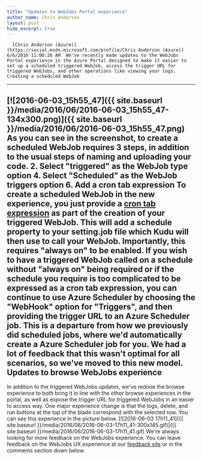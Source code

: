 ```yaml
---
title: "Updates to WebJobs Portal experience"
author_name: Chris Anderson 
layout: post
hide_excerpt: true
---
```

      [Chris Anderson (Azure)](https://social.msdn.microsoft.com/profile/Chris Anderson (Azure))  6/6/2016 11:00:26 AM  We've recently made updates to the WebJobs Portal experience in the Azure Portal designed to make it easier to set up a scheduled triggered WebJob, access the trigger URL for triggered WebJobs, and other operations like viewing your logs. Creating a scheduled WebJob
---------------------------

 [![2016-06-03_15h55_47]({{ site.baseurl }}/media/2016/06/2016-06-03_15h55_47-134x300.png)]({{ site.baseurl }}/media/2016/06/2016-06-03_15h55_47.png) As you can see in the screenshot, to create a scheduled WebJob requires 3 steps, in addition to the usual steps of naming and uploading your code.  2. Select "triggered" as the WebJob type option
 4. Select "Scheduled" as the WebJob triggers option
 6. Add a cron tab expression
  To create a scheduled WebJob in the new experience, you just provide a [cron tab expression](https://github.com/atifaziz/NCrontab/blob/master/NCrontab/CrontabSchedule.cs#L77-L92) as part of the creation of your triggered WebJob. This will add a schedule property to your setting.job file which Kudu will then use to call your WebJob. Importantly, this requires "always on" to be enabled. If you wish to have a triggered WebJob called on a schedule without "always on" being required or if the schedule you require is too complicated to be expressed as a cron tab expression, you can continue to use Azure Scheduler by choosing the "WebHook" option for "Triggers", and then providing the trigger URL to an Azure Scheduler job. This is a departure from how we previously did scheduled jobs, where we'd automatically create a Azure Scheduler job for you. We had a lot of feedback that this wasn't optimal for all scenarios, so we've moved to this new model. Updates to browse WebJobs experience
------------------------------------

 In addition to the triggered WebJobs updates, we've redone the browse experience to both bring it in line with the other browse experiences in the portal, as well as expose the trigger URL for triggered WebJobs in an easier to access way. One major experience change is that the logs, delete, and run buttons at the top of the blade correspond with the selected row. You can see this experience in the picture below. [![2016-06-03 17h11_41]({{ site.baseurl }}/media/2016/06/2016-06-03-17h11_41-300x145.gif)]({{ site.baseurl }}/media/2016/06/2016-06-03-17h11_41.gif) We're always looking for more feedback on the WebJobs experience. You can leave feedback on the WebJobs UX experience at our [feedback site](https://feedback.azure.com/forums/169385-web-apps-formerly-websites) or in the comments section down below.     